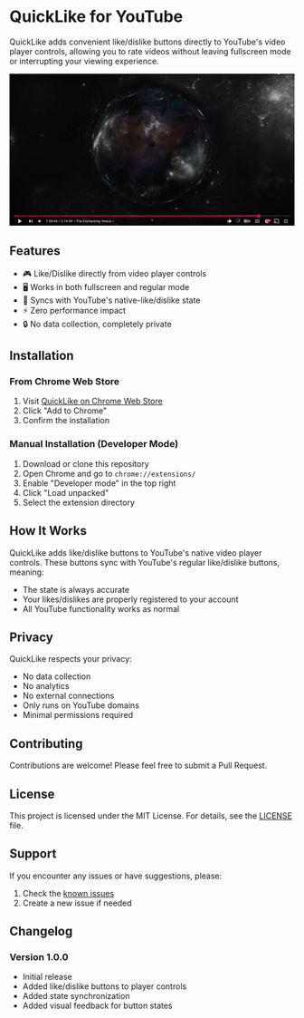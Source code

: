# QuickLike for YouTube

QuickLike adds convenient like/dislike buttons directly to YouTube's video player controls, allowing you to rate videos without leaving fullscreen mode or interrupting your viewing experience.

![QuickLike Demo](https://github.com/sarthakkhandelwal7/QuickLike-for-YouTube/blob/main/screenshots/demo3.png)

## Features

- 🎮 Like/Dislike directly from video player controls
- 🖥️ Works in both fullscreen and regular mode
- 🔄 Syncs with YouTube's native-like/dislike state
- ⚡ Zero performance impact
- 🔒 No data collection, completely private

## Installation

### From Chrome Web Store
1. Visit [QuickLike on Chrome Web Store](store-link-here)
2. Click "Add to Chrome"
3. Confirm the installation

### Manual Installation (Developer Mode)
1. Download or clone this repository
2. Open Chrome and go to `chrome://extensions/`
3. Enable "Developer mode" in the top right
4. Click "Load unpacked"
5. Select the extension directory

## How It Works

QuickLike adds like/dislike buttons to YouTube's native video player controls. These buttons sync with YouTube's regular like/dislike buttons, meaning:
- The state is always accurate
- Your likes/dislikes are properly registered to your account
- All YouTube functionality works as normal

## Privacy

QuickLike respects your privacy:
- No data collection
- No analytics
- No external connections
- Only runs on YouTube domains
- Minimal permissions required

## Contributing

Contributions are welcome! Please feel free to submit a Pull Request.

## License

This project is licensed under the MIT License. For details, see the [LICENSE](https://github.com/sarthakkhandelwal7/QuickLike-for-YouTube/blob/main/LICENSE) file.

## Support

If you encounter any issues or have suggestions, please:
1. Check the [known issues](https://github.com/sarthakkhandelwal7/QuickLike-for-YouTube/issues)
2. Create a new issue if needed

## Changelog

### Version 1.0.0
- Initial release
- Added like/dislike buttons to player controls
- Added state synchronization
- Added visual feedback for button states
